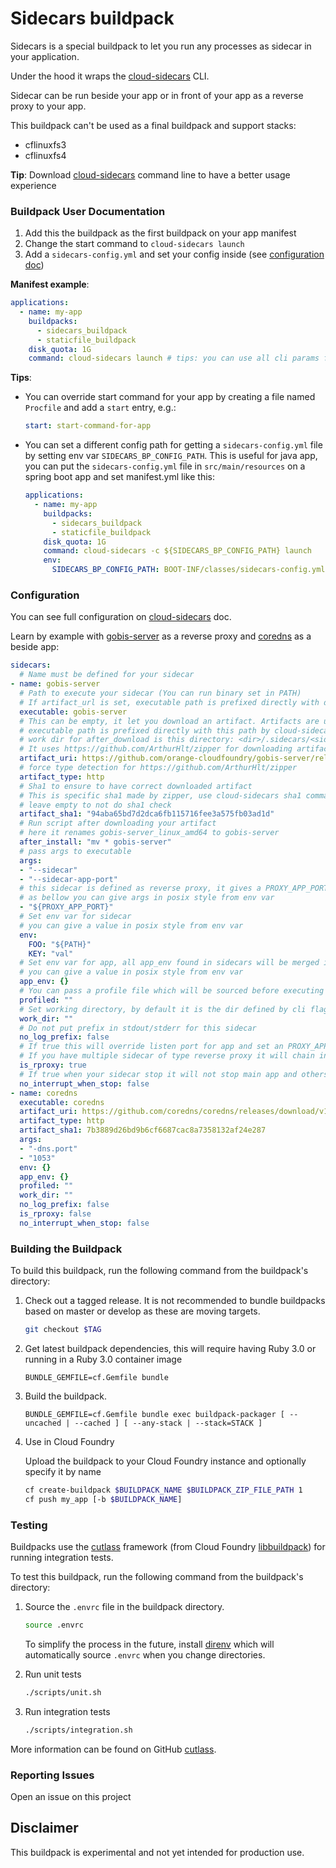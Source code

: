 # Sidecars buildpack

Sidecars is a special buildpack to let you run any processes as sidecar in your application.

Under the hood it wraps the [cloud-sidecars](https://github.com/orange-cloudfoundry/cloud-sidecars) CLI.

Sidecar can be run beside your app or in front of your app as a reverse proxy to your app.

This buildpack can't be used as a final buildpack and support stacks:
- cflinuxfs3
- cflinuxfs4

**Tip**: Download [cloud-sidecars](https://github.com/orange-cloudfoundry/cloud-sidecars) command line to have a better usage experience

### Buildpack User Documentation

1. Add this the buildpack as the first buildpack on your app manifest 
2. Change the start command to `cloud-sidecars launch`
3. Add a `sidecars-config.yml` and set your config inside (see [configuration doc](#configuration))

**Manifest example**:

```yaml
applications:
  - name: my-app
    buildpacks:
      - sidecars_buildpack
      - staticfile_buildpack
    disk_quota: 1G
    command: cloud-sidecars launch # tips: you can use all cli params from cloud-sidecars, add flag `--log-level debug` to enable debug mode for example
```

**Tips**:
- You can override start command for your app by creating a file named `Procfile` and add a `start` entry, e.g.:
  ```yaml
  start: start-command-for-app
  ```
- You can set a different config path for getting a `sidecars-config.yml` file by setting env var `SIDECARS_BP_CONFIG_PATH`. This is useful for java app, 
 you can put the `sidecars-config.yml` file in `src/main/resources` on a spring boot app and set manifest.yml like this:
  ```yaml
  applications:
    - name: my-app
      buildpacks:
        - sidecars_buildpack
        - staticfile_buildpack
      disk_quota: 1G
      command: cloud-sidecars -c ${SIDECARS_BP_CONFIG_PATH} launch
      env:
        SIDECARS_BP_CONFIG_PATH: BOOT-INF/classes/sidecars-config.yml
  ```


### Configuration

You can see full configuration on [cloud-sidecars](https://github.com/orange-cloudfoundry/cloud-sidecars) doc.

Learn by example with [gobis-server](https://github.com/orange-cloudfoundry/gobis-server) 
as a reverse proxy and [coredns](https://github.com/coredns/coredns) as a beside app:

```yaml
sidecars:
  # Name must be defined for your sidecar
- name: gobis-server
  # Path to execute your sidecar (You can run binary set in PATH)
  # If artifact_url is set, executable path is prefixed directly with download path by cloud-sidecars
  executable: gobis-server
  # This can be empty, it let you download an artifact. Artifacts are unzipped and placed at <dir>/.sidecars/<sidecar name>
  # executable path is prefixed directly with this path by cloud-sidecars
  # work dir for after_download is this directory: <dir>/.sidecars/<sidecar name>
  # It uses https://github.com/ArthurHlt/zipper for downloading artifacts this let you download git, zip, tar, tgz or any other file (they all be uncompressed)
  artifact_uri: https://github.com/orange-cloudfoundry/gobis-server/releases/download/v1.7.0/gobis-server_linux_amd64.zip
  # force type detection for https://github.com/ArthurHlt/zipper
  artifact_type: http
  # Sha1 to ensure to have correct downloaded artifact
  # This is specific sha1 made by zipper, use cloud-sidecars sha1 command to have sha1 to insert here
  # leave empty to not do sha1 check
  artifact_sha1: "94aba65bd7d2dca6fb115716fee3a575fb03ad1d"
  # Run script after downloading your artifact
  # here it renames gobis-server_linux_amd64 to gobis-server
  after_install: "mv * gobis-server"
  # pass args to executable
  args: 
  - "--sidecar"
  - "--sidecar-app-port"
  # this sidecar is defined as reverse proxy, it gives a PROXY_APP_PORT env var
  # as bellow you can give args in posix style from env var
  - "${PROXY_APP_PORT}"
  # Set env var for sidecar
  # you can give a value in posix style from env var
  env:
    FOO: "${PATH}"
    KEY: "val"
  # Set env var for app, all app_env found in sidecars will be merged in one
  # you can give a value in posix style from env var
  app_env: {}
  # You can pass a profile file which will be sourced before executing app
  profiled: ""
  # Set working directory, by default it is the dir defined by cli flag --dir
  work_dir: ""
  # Do not put prefix in stdout/stderr for this sidecar
  no_log_prefix: false
  # If true this will override listen port for app and set an PROXY_APP_PORT env var for sidecar
  # If you have multiple sidecar of type reverse proxy it will chain in the order set here.
  is_rproxy: true
  # If true when your sidecar stop it will not stop main app and others sidecars
  no_interrupt_when_stop: false
- name: coredns
  executable: coredns
  artifact_uri: https://github.com/coredns/coredns/releases/download/v1.4.0/coredns_1.4.0_linux_amd64.tgz
  artifact_type: http
  artifact_sha1: 7b3889d26bd9b6cf6687cac8a7358132af24e287
  args:
  - "-dns.port"
  - "1053"
  env: {}
  app_env: {}
  profiled: ""
  work_dir: ""
  no_log_prefix: false
  is_rproxy: false
  no_interrupt_when_stop: false
```


### Building the Buildpack
To build this buildpack, run the following command from the buildpack's directory:

1. Check out a tagged release. It is not recommended to bundle buildpacks based on master or develop as these are moving targets.

   ```bash
   git checkout $TAG
   ```

2. Get latest buildpack dependencies, this will require having Ruby 3.0 or running in a Ruby 3.0 container image

   ```shell
   BUNDLE_GEMFILE=cf.Gemfile bundle
   ```

3. Build the buildpack.

   ```shell
   BUNDLE_GEMFILE=cf.Gemfile bundle exec buildpack-packager [ --uncached | --cached ] [ --any-stack | --stack=STACK ]
   ```

4. Use in Cloud Foundry

   Upload the buildpack to your Cloud Foundry instance and optionally specify it by name

    ```bash
    cf create-buildpack $BUILDPACK_NAME $BUILDPACK_ZIP_FILE_PATH 1
    cf push my_app [-b $BUILDPACK_NAME]
    ```

### Testing
Buildpacks use the [cutlass] framework (from Cloud Foundry [libbuildpack]) for running integration tests.

[cutlass]: https://github.com/cloudfoundry/libbuildpack/tree/master/cutlass
[libbuildpack]: https://github.com/cloudfoundry/libbuildpack

To test this buildpack, run the following command from the buildpack's directory:

1. Source the `.envrc` file in the buildpack directory.

   ```bash
   source .envrc
   ```
   To simplify the process in the future, install [direnv] which will automatically source `.envrc` when you change directories.

2. Run unit tests

   ```bash
   ./scripts/unit.sh
   ```

3. Run integration tests

   ```bash
   ./scripts/integration.sh
   ```

More information can be found on GitHub [cutlass].

### Reporting Issues
Open an issue on this project

## Disclaimer
This buildpack is experimental and not yet intended for production use.

[direnv]: https://direnv.net/